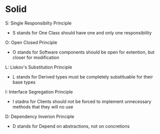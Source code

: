 # Solid

S: Single Responsibilty Principle  <br>
  * S stands for One Class should have one and only one responsibility

O: Open Closed Principle           <br>
  * O stands for Software components should be open for extention, but closer for modification
 
L: Liskov's Substitution Principle <br>
  * L stands for Derived types must be completely substituable for their base types
  
I: Interface Segregation Principle <br>
  * I stadns for Clients should not be forced to implement unnecessary methods that they will no use
  
D: Dependency Inverion Principle   <br>
  * D stands for Depend on abstractions, not on concretions
